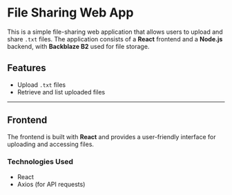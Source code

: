 # File Sharing Web App

This is a simple file-sharing web application that allows users to upload and share `.txt` files. The application consists of a **React** frontend and a **Node.js** backend, with **Backblaze B2** used for file storage.

## Features
- Upload `.txt` files
- Retrieve and list uploaded files

---

## Frontend

The frontend is built with **React** and provides a user-friendly interface for uploading and accessing files.

### Technologies Used
- React
- Axios (for API requests)